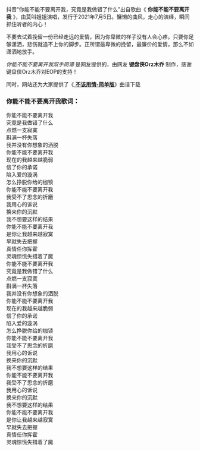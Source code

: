 

抖音“你能不能不要离开我，究竟是我做错了什么”出自歌曲《 **你能不能不要离开我**
》，由莫叫姐姐演唱，发行于2021年7月5日。慵懒的曲风，走心的演绎，瞬间抓住听者的内心！

不要去试着挽留一份已经走远的爱情，因为你卑微的样子没有人会心疼。只要你足够潇洒，悲伤就追不上你的脚步。正所谓最卑微的挽留，最廉价的爱情，那么不如潇洒地放手。

_你能不能不要离开我双手简谱_ 是网友提供的，由网友 **键盘侠Orz木乔** 制作，感谢键盘侠Orz木乔对EOP的支持！

同时，网站还为大家提供了《[ **不该用情-简单版**](Music-13149-不该用情-简单版-告别了昨日的爱情也许当初不该用情-抖音.html
"不该用情-简单版")》曲谱下载

### 你能不能不要离开我歌词：

你能不能不要离开我  
究竟是我做错了什么  
点燃一支寂寞  
斟满一杯失落  
我并没有你想象的洒脱  
你能不能不要离开我  
现在的我越来越脆弱  
信了你的承诺  
陷入爱的漩涡  
怎么挣脱你给的枷锁  
你能不能不要离开我  
我受不了思念的折磨  
我用心的诉说  
换来你的沉默  
我不想要这样的结果  
你能不能不要离开我  
是你让我越来越寂寞  
早就失去把握  
真情任你挥霍  
灵魂惊慌失措着了魔  
你能不能不要离开我  
究竟是我做错了什么  
点燃一支寂寞  
斟满一杯失落  
我并没有你想象的洒脱  
你能不能不要离开我  
现在的我越来越脆弱  
信了你的承诺  
陷入爱的漩涡  
怎么挣脱你给的枷锁  
你能不能不要离开我  
我受不了思念的折磨  
我用心的诉说  
换来你的沉默  
我不想要这样的结果  
你能不能不要离开我  
我受不了思念的折磨  
我用心的诉说  
换来你的沉默  
我不想要这样的结果  
你能不能不要离开我  
是你让我越来越寂寞  
早就失去把握  
真情任你挥霍  
灵魂惊慌失措着了魔

